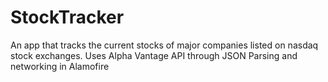 # StockTracker
An app that tracks the current stocks of major companies listed on nasdaq stock exchanges. Uses Alpha Vantage API through JSON Parsing and networking in Alamofire
